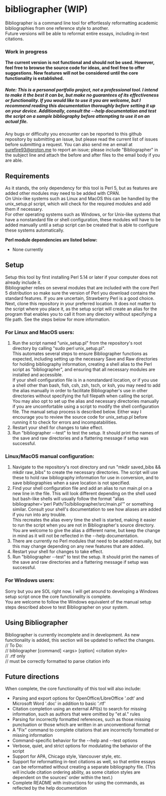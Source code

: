 # bibliographer (WIP)
Bibliographer is a command line tool for effortlessly reformatting academic bibliographies from one reference style to another. <br>
Future versions will be able to reformat entire essays, including in-text citations. <br>
### Work in progress
**The current version is not functional and should not be used. However, feel free to browse the source code for ideas, and feel free to offer suggestions. New features will not be considered until the core functionality is established.** <br>

##### Note: This is a personal portfolio project, not a professional tool. I intend to make it the best it can be, but make no guarantees of its effectiveness or functionality. If you would like to use it you are welcome, but I recommend reading this documentation thoroughly before setting it up on your device. Additionally, consult the --help documentation and test the script on a sample bibliography before attempting to use it on an actual file.
Any bugs or difficulty you encounter can be reported to this github repository by submitting an issue, but please read the current list of issues before submitting a request. You can also send me an email at surefire93@proton.me to report an issue; please include "Bibliographer" in the subject line and attach the before and after files to the email body if you are able. <br>

## Requirements
As it stands, the only dependency for this tool is Perl 5, but as features are added other modules may need to be added with CPAN. <br>
On Unix-like systems such as Linux and MacOS this can be handled by the unix\_setup.pl script, which will check for the required modules and add them if necessary. <br>
For other operating systems such as Windows, or for Unix-like systems that have a nonstandard file or shell configuration, these modules will have to be added manually until a setup script can be created that is able to configure these systems automatically. <br>

**Perl module dependencies are listed below:** <br>
- None currently

## Setup
Setup this tool by first installing Perl 5.14 or later if your computer does not already include it. <br>
Bibliographer relies on several modules that are included with the core Perl 5 distribution so make sure the version of Perl you download contains the standard features. 
If you are uncertain, Strawberry Perl is a good choice. <br>
Next, clone this repository in your preferred location. 
It does not matter to the script where you place it, as the setup script will create an alias for the program that enables you to call it from any directory without specifying a file path. See the steps below for more information. <br>

### For Linux and MacOS users:
1. Run the script named "unix\_setup.pl" from the repository's root directory by calling "sudo perl unix\_setup.pl". <br>
This automates several steps to ensure Bibliographer functions as expected, including setting up the necessary Save and Raw directories for holding bibliography information, creating a shell alias to the Perl script as "bibliographer", and ensuring that all necessary modules are installed and accessible. <br>
If your shell configuration file is in a nonstandard location, or if you use a shell other than bash, fish, csh, zsh, tsch, or ksh, you may need to add the alias manually in order to facilitate Bibliographer's use in other directories without specifying the full filepath when calling the script. <br>
You may also opt to set up the alias and necessary directories manually if you are uncomfortable using a script to modify the shell configuration file. The manual setup process is described below. Either way I encourage you to review the source code for unix\_setup.pl before running it to check for errors and incompatabilities. <br>
2. Restart your shell for changes to take effect.
3. Run "bibliographer --test" to test the setup. It should print the names of the save and raw directories and a flattering message if setup was successful.

### Linux/MacOS manual configuration:
1. Navigate to the repository's root directory and run "mkdir saved\_bibs && mkdir raw\_bibs" to create the necessary directories.
The script will use these to hold raw bibliography information for use in conversion, and to save bibliographies when a save location is not specified. <br>
2. Find your shell configuration file and add an alias to run main.pl on a new line in the file. 
This will look different depending on the shell used but bash-like shells will usually follow the format "alias bibliographer='perl Path/To/bibliographer/src/main.pl'" or something similar. Consult your shell's documentation to see how aliases are added if you run into any trouble. <br>
This recreates the alias every time the shell is started, making it easier to run the script when you are not in Bibliographer's source directory. <br>
You are welcome to give the alias a different name, but keep the change in mind as it will not be reflected in the --help documentation. <br>
3. There are currently no Perl modules that need to be added manually, but this may change depending on any new features that are added.
4. Restart your shell for changes to take effect.
5. Run "bibliographer --test" to test the setup. It should print the names of the save and raw directories and a flattering message if setup was successful.

### For Windows users:
Sorry but you are SOL right now. I will get around to developing a Windows setup script once the core functionality is complete. <br>
You are welcome to follow the Windows equivalent of the manual setup steps described above to test Bibliographer on your system. <br>

## Using Bibliographer
Bibliographer is currently incomplete and in development. As new functionality is added, this section will be updated to reflect the changes. <br>
// To Do: <br>
// bibliographer \[command\] \<args\> \[option\] \<citation style\> <br>
// .rtf only <br>
// must be correctly formatted to parse citation info <br>

## Future directions
When complete, the core functionality of this tool will also include:
- Parsing and export options for OpenOffice/LibreOffice '.odt' and Microsoft Word '.doc' in addition to basic '.rtf'
- Citation completion using an external API(s) to search for missing information, such as authors that were omitted by "et al." rules
- Parsing for incorrectly formatted references, such as those missing punctuation or those which are written in an unconventional format
- A "Fix" command to complete citations that are incorrectly formatted or missing information
- Command-specific behavior for the --help and --test options
- Verbose, quiet, and strict options for modulating the behavior of the script
- Support for APA, Chicago style, Vancouver style, etc.
- Support for reformatting in-text citations as well, so that entire essays can be reformatted without creating a separate bibliography file. (This will include citation ordering ability, as some citation styles are dependent on the sources' order within the text.)
- Complete README with instructions for using the commands, as reflected by the help documentation

